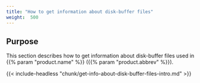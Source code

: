 ```yaml
---
title: "How to get information about disk-buffer files"
weight:  500
---
```

<!-- DISCLAIMER: This file is based on the syslog-ng Open Source Edition documentation https://github.com/balabit/syslog-ng-ose-guides/commit/2f4a52ee61d1ea9ad27cb4f3168b95408fddfdf2 and is used under the terms of The syslog-ng Open Source Edition Documentation License. The file has been modified by Axoflow. -->

## Purpose

This section describes how to get information about disk-buffer files used in {{% param "product.name" %}} ({{% param "product.abbrev" %}}).

{{< include-headless "chunk/get-info-about-disk-buffer-files-intro.md" >}}
